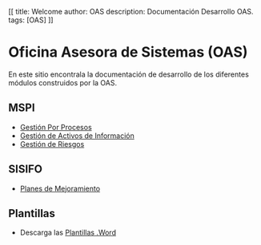 [[
title: Welcome
author: OAS
description: Documentación Desarrollo OAS.
tags: [OAS]
]]

# Oficina Asesora de Sistemas (OAS)

En este sitio encontrala la documentación de desarrollo de los diferentes módulos construidos por la OAS.


MSPI
------------------------------------------
* [Gestión Por Procesos](http://pykwiki.nullism.com/)
* [Gestión de Activos de Información](http://pykwiki.nullism.com/)
* [Gestión de Riesgos](http://pykwiki.nullism.com/)

SISIFO
------------------------------------------
* [Planes de Mejoramiento](planes_de_mejoramiento/analisis_actividades.html)


Plantillas
------------------------------------------
* Descarga las [Plantillas .Word](/data_download/plantillas_word.zip) 